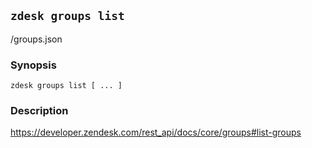 ## `zdesk groups list`

/groups.json

### Synopsis

    zdesk groups list [ ... ]

### Description

https://developer.zendesk.com/rest_api/docs/core/groups#list-groups

